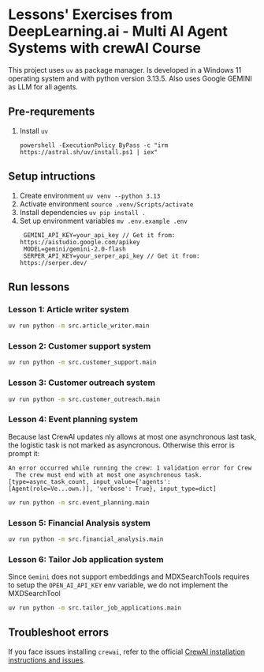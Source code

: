 # Lessons' Exercises from DeepLearning.ai -  Multi AI Agent Systems with crewAI Course
This project uses `uv` as package manager.
Is developed in a  Windows 11 operating system and with python version 3.13.5.
Also uses Google GEMINI as LLM for all agents.

## Pre-requrements
1. Install `uv`
   ``` shell
   powershell -ExecutionPolicy ByPass -c "irm https://astral.sh/uv/install.ps1 | iex"
   ```

## Setup intructions
1. Create environment `uv venv --python 3.13`
2. Activate environment `source .venv/Scripts/activate`
3. Install dependencies `uv pip install .`
4. Set up environment variables `mv .env.example .env`
   ``` .env
    GEMINI_API_KEY=your_api_key // Get it from: https://aistudio.google.com/apikey
    MODEL=gemini/gemini-2.0-flash
    SERPER_API_KEY=your_serper_api_key // Get it from: https://serper.dev/
   ```

## Run lessons
### Lesson 1: Article writer system

``` bash
uv run python -m src.article_writer.main
```

### Lesson 2: Customer support system

``` bash
uv run python -m src.customer_support.main
```

### Lesson 3: Customer outreach system

``` bash
uv run python -m src.customer_outreach.main
```

### Lesson 4: Event planning system
Because last CrewAI updates nly allows at most one asynchronous last task, the logistic task is not marked as asyncronous. Otherwise this error is prompt it:
```
An error occurred while running the crew: 1 validation error for Crew
  The crew must end with at most one asynchronous task. [type=async_task_count, input_value={'agents': [Agent(role=Ve...own.)], 'verbose': True}, input_type=dict]
```

``` bash
uv run python -m src.event_planning.main
```

### Lesson 5: Financial Analysis system 
``` bash
uv run python -m src.financial_analysis.main
```

### Lesson 6: Tailor Job application system 
Since `Gemini` does not support embeddings and MDXSearchTools requires to setup the `OPEN_AI_API_KEY` env variable, we do not implement the MXDSearchTool
``` bash
uv run python -m src.tailor_job_applications.main
```

## Troubleshoot errors
If you face issues installing `crewai`, refer to the official [CrewAI installation instructions and issues](https://docs.crewai.com/en/installation#video-tutorial).